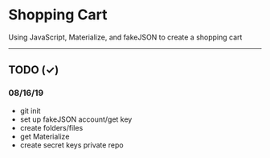 # Shopping Cart

Using JavaScript, Materialize, and fakeJSON to create a shopping cart

---
## TODO (&#10003;)
### 08/16/19
- git init
- set up fakeJSON account/get key
- create folders/files
- get Materialize
- create secret keys private repo